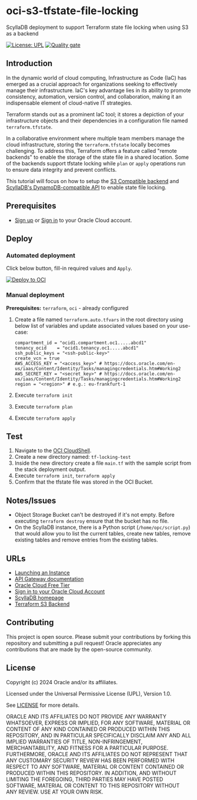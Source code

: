 # oci-s3-tfstate-file-locking
ScyllaDB deployment to support Terraform state file locking when using S3 as a backend

[![License: UPL](https://img.shields.io/badge/license-UPL-green)](https://img.shields.io/badge/license-UPL-green) [![Quality gate](https://sonarcloud.io/api/project_badges/quality_gate?project=oracle-devrel_oci-s3-tfstate-file-locking)](https://sonarcloud.io/dashboard?id=oracle-devrel_oci-s3-tfstate-file-locking)

## Introduction

In the dynamic world of cloud computing, Infrastructure as Code (IaC) has emerged as a crucial approach for organizations seeking to effectively manage their infrastructure. IaC's key advantage lies in its ability to promote consistency, automation, version control, and collaboration, making it an indispensable element of cloud-native IT strategies.

Terraform stands out as a prominent IaC tool; it stores a depiction of your infrastructure objects and their dependencies in a configuration file named `terraform.tfstate`.

In a collaborative environment where multiple team members manage the cloud infrastructure, storing the `terraform.tfstate` locally becomes challenging. To address this, Terraform offers a feature called "remote backends" to enable the storage of the state file in a shared location. Some of the backends support tfstate locking while `plan` or `apply` operations run to ensure data integrity and prevent conflicts.

This tutorial will focus on how to setup the [S3 Compatible backend](https://docs.oracle.com/en-us/iaas/Content/API/SDKDocs/terraformUsingObjectStore.htm#s3) and [ScyllaDB's DynamoDB-compatible API](https://www.scylladb.com/alternator/) to enable state file locking.

 
## Prerequisites

* [Sign up](https://www.oracle.com/cloud/free/) or [Sign in](https://docs.oracle.com/en-us/iaas/Content/GSG/Tasks/signingin.htm) to your Oracle Cloud account.

## Deploy

### Automated deployment

Click below button, fill-in required values and `Apply`.

[![Deploy to OCI](https://docs.oracle.com/en-us/iaas/Content/Resources/Images/deploy-to-oracle-cloud.svg)](https://cloud.oracle.com/resourcemanager/stacks/create?zipUrl=https://github.com/oracle-devrel/oci-s3-tfstate-file-locking/archive/refs/tags/v1.0.zip)


### Manual deployment

 **Prerequisites:** `terraform`, `oci` - already configured

1. Create a file named `terraform.auto.tfvars` in the root directory using below list of variables and update associated values based on your use-case:

    ```
    compartment_id = "ocid1.compartment.oc1.....abcd1"
    tenancy_ocid    = "ocid1.tenancy.oc1.....abcd1"
    ssh_public_keys = "<ssh-public-key>"
    create_vcn = true
    AWS_ACCESS_KEY = "<access_key>" # https://docs.oracle.com/en-us/iaas/Content/Identity/Tasks/managingcredentials.htm#Working2
    AWS_SECRET_KEY = "<secret_key>" # https://docs.oracle.com/en-us/iaas/Content/Identity/Tasks/managingcredentials.htm#Working2
    region = "<region>" # e.g.: eu-frankfurt-1
    ```

2. Execute `terraform init`
3. Execute `terraform plan`
4. Execute `terraform apply`

## Test

1. Navigate to the [OCI CloudShell](https://docs.oracle.com/en-us/iaas/Content/API/Concepts/cloudshellgettingstarted.htm#Getting_Started_with_Cloud_Shell).
2. Create a new directory named: `tf-locking-test`
3. Inside the new directory create a file `main.tf` with the sample script from the stack deployment output.
4. Execute `terraform init`, `terraform apply`
5. Confirm that the tfstate file was stored in the OCI Bucket.

## Notes/Issues
* Object Storage Bucket can't be destroyed if it's not empty. Before executing `terraform destroy` ensure that the bucket has no file.
* On the ScyllaDB instance, there is a Python script (`/home/opc/script.py`) that would allow you to list the current tables, create new tables, remove existing tables and remove entries from the existing tables.

## URLs
* [Launching an Instance](https://docs.oracle.com/en-us/iaas/Content/Compute/Tasks/launchinginstance.htm)
* [API Gateway documentation](https://docs.oracle.com/en-us/iaas/Content/APIGateway/Concepts/apigatewayoverview.htm)
* [Oracle Cloud Free Tier](https://www.oracle.com/cloud/free/)
* [Sign in to your Oracle Cloud Account](https://docs.oracle.com/en-us/iaas/Content/GSG/Tasks/signingin.htm)
* [ScyllaDB homepage](https://www.scylladb.com/)
* [Terraform S3 Backend](https://developer.hashicorp.com/terraform/language/settings/backends/s3)


## Contributing
This project is open source. Please submit your contributions by forking this repository and submitting a pull request! Oracle appreciates any contributions that are made by the open-source community.

## License
Copyright (c) 2024 Oracle and/or its affiliates.

Licensed under the Universal Permissive License (UPL), Version 1.0.

See [LICENSE](LICENSE) for more details.

ORACLE AND ITS AFFILIATES DO NOT PROVIDE ANY WARRANTY WHATSOEVER, EXPRESS OR IMPLIED, FOR ANY SOFTWARE, MATERIAL OR CONTENT OF ANY KIND CONTAINED OR PRODUCED WITHIN THIS REPOSITORY, AND IN PARTICULAR SPECIFICALLY DISCLAIM ANY AND ALL IMPLIED WARRANTIES OF TITLE, NON-INFRINGEMENT, MERCHANTABILITY, AND FITNESS FOR A PARTICULAR PURPOSE.  FURTHERMORE, ORACLE AND ITS AFFILIATES DO NOT REPRESENT THAT ANY CUSTOMARY SECURITY REVIEW HAS BEEN PERFORMED WITH RESPECT TO ANY SOFTWARE, MATERIAL OR CONTENT CONTAINED OR PRODUCED WITHIN THIS REPOSITORY. IN ADDITION, AND WITHOUT LIMITING THE FOREGOING, THIRD PARTIES MAY HAVE POSTED SOFTWARE, MATERIAL OR CONTENT TO THIS REPOSITORY WITHOUT ANY REVIEW. USE AT YOUR OWN RISK. 
